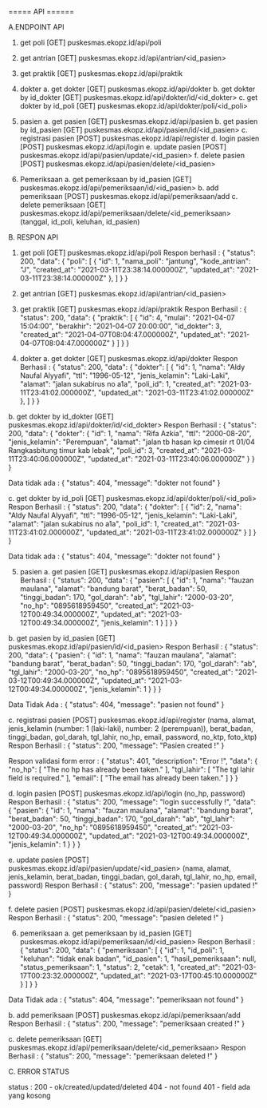 ===== API ======

A.ENDPOINT API

1. get poli
[GET] puskesmas.ekopz.id/api/poli

2. get antrian
[GET] puskesmas.ekopz.id/api/antrian/<id_pasien>

3. get praktik
[GET] puskesmas.ekopz.id/api/praktik

4. dokter
a. get dokter
[GET] puskesmas.ekopz.id/api/dokter
b. get dokter by id_dokter
[GET] puskesmas.ekopz.id/api/dokter/id/<id_dokter>
c. get dokter by id_poli
[GET] puskesmas.ekopz.id/api/dokter/poli/<id_poli>

5. pasien
a. get pasien
[GET] puskesmas.ekopz.id/api/pasien
b. get pasien by id_pasien
[GET] puskesmas.ekopz.id/api/pasien/id/<id_pasien>
c. registrasi pasien
[POST] puskesmas.ekopz.id/api/register
d. login pasien
[POST] puskesmas.ekopz.id/api/login
e. update pasien
[POST] puskesmas.ekopz.id/api/pasien/update/<id_pasien>
f. delete pasien
[POST] puskesmas.ekopz.id/api/pasien/delete/<id_pasien>

6. Pemeriksaan
a. get pemeriksaan by id_pasien
[GET] puskesmas.ekopz.id/api/pemeriksaan/id/<id_pasien>
b. add pemeriksaan
[POST] puskesmas.ekopz.id/api/pemeriksaan/add
c. delete pemeriksaan
[GET] puskesmas.ekopz.id/api/pemeriksaan/delete/<id_pemeriksaan> 
(tanggal, id_poli, keluhan, id_pasien)

B. RESPON API

1. get poli
[GET] puskesmas.ekopz.id/api/poli
Respon berhasil :
{
    "status": 200,
    "data": {
        "poli": [
            {
                "id": 1,
                "nama_poli": "jantung",
                "kode_antrian": "J",
                "created_at": "2021-03-11T23:38:14.000000Z",
                "updated_at": "2021-03-11T23:38:14.000000Z"
            },
        ]
    }
}

2. get antrian
[GET] puskesmas.ekopz.id/api/antrian/<id_pasien>

3. get praktik
[GET] puskesmas.ekopz.id/api/praktik
Respon Berhasil :
{
    "status": 200,
    "data": {
        "praktik": [
            {
                "id": 4,
                "mulai": "2021-04-07 15:04:00",
                "berakhir": "2021-04-07 20:00:00",
                "id_dokter": 3,
                "created_at": "2021-04-07T08:04:47.000000Z",
                "updated_at": "2021-04-07T08:04:47.000000Z"
            }
        ]
    }
}
	

4. dokter
a. get dokter
[GET] puskesmas.ekopz.id/api/dokter
Respon Berhasil :
{
    "status": 200,
    "data": {
        "dokter": [
            {
                "id": 1,
                "nama": "Aldy Naufal Alyyafi",
                "ttl": "1996-05-12",
                "jenis_kelamin": "Laki-Laki",
                "alamat": "jalan sukabirus no a1a",
                "poli_id": 1,
                "created_at": "2021-03-11T23:41:02.000000Z",
                "updated_at": "2021-03-11T23:41:02.000000Z"
            },
        ]
    }
}

b. get dokter by id_dokter
[GET] puskesmas.ekopz.id/api/dokter/id/<id_dokter>
Respon Berhasil :
{
    "status": 200,
    "data": {
        "dokter": {
            "id": 1,
            "nama": "Rifa Azkia",
            "ttl": "2000-08-20",
            "jenis_kelamin": "Perempuan",
            "alamat": "jalan tb hasan kp cimesir rt 01/04 Rangkasbitung timur kab lebak",
            "poli_id": 3,
            "created_at": "2021-03-11T23:40:06.000000Z",
            "updated_at": "2021-03-11T23:40:06.000000Z"
        }
    }
}

Data tidak ada :
{
    "status": 404,
    "message": "dokter not found"
} 

c. get dokter by id_poli
[GET] puskesmas.ekopz.id/api/dokter/poli/<id_poli>
Respon Berhasil :
{
    "status": 200,
    "data": {
        "dokter": [
            {
                "id": 2,
                "nama": "Aldy Naufal Alyyafi",
                "ttl": "1996-05-12",
                "jenis_kelamin": "Laki-Laki",
                "alamat": "jalan sukabirus no a1a",
                "poli_id": 1,
                "created_at": "2021-03-11T23:41:02.000000Z",
                "updated_at": "2021-03-11T23:41:02.000000Z"
            }
        ]
    }
}

Data tidak ada :
{
    "status": 404,
    "message": "dokter not found"
} 

5. pasien
a. get pasien
[GET] puskesmas.ekopz.id/api/pasien
Respon Berhasil :
{
    "status": 200,
    "data": {
        "pasien": [
            {
                "id": 1,
                "nama": "fauzan maulana",
                "alamat": "bandung barat",
                "berat_badan": 50,
                "tinggi_badan": 170,
                "gol_darah": "ab",
                "tgl_lahir": "2000-03-20",
                "no_hp": "0895618959450",
                "created_at": "2021-03-12T00:49:34.000000Z",
                "updated_at": "2021-03-12T00:49:34.000000Z",
                "jenis_kelamin": 1
            }
        ]
    }
}


b. get pasien by id_pasien
[GET] puskesmas.ekopz.id/api/pasien/id/<id_pasien>
Respon Berhasil :
{
    "status": 200,
    "data": {
        "pasien": {
            "id": 1,
            "nama": "fauzan maulana",
            "alamat": "bandung barat",
            "berat_badan": 50,
            "tinggi_badan": 170,
            "gol_darah": "ab",
            "tgl_lahir": "2000-03-20",
            "no_hp": "0895618959450",
            "created_at": "2021-03-12T00:49:34.000000Z",
            "updated_at": "2021-03-12T00:49:34.000000Z",
            "jenis_kelamin": 1
        }
    }
}

Data Tidak Ada :
{
    "status": 404,
    "message": "pasien not found"
}

c. registrasi pasien
[POST] puskesmas.ekopz.id/api/register
(nama, alamat, jenis_kelamin (number: 1 (laki-laki), number: 2 (perempuan)), berat_badan, tinggi_badan, gol_darah, tgl_lahir, no_hp, email, password, no_ktp, foto_ktp)
Respon Berhasil :
{
    "status": 200,
    "message": "Pasien created !"
}

Respon validasi form error : 
{
    "status": 401,
    "description": "Error !",
    "data": {
        "no_hp": [
            "The no hp has already been taken."
        ],
        "tgl_lahir": [
            "The tgl lahir field is required."
        ],
        "email": [
            "The email has already been taken."
        ]
    }
}

d. login pasien
[POST] puskesmas.ekopz.id/api/login
(no_hp, password)
Respon Berhasil :
{
    "status": 200,
    "message": "login successfully !",
    "data": {
        "pasien": {
            "id": 1,
            "nama": "fauzan maulana",
            "alamat": "bandung barat",
            "berat_badan": 50,
            "tinggi_badan": 170,
            "gol_darah": "ab",
            "tgl_lahir": "2000-03-20",
            "no_hp": "0895618959450",
            "created_at": "2021-03-12T00:49:34.000000Z",
            "updated_at": "2021-03-12T00:49:34.000000Z",
            "jenis_kelamin": 1
        }
    }
}

e. update pasien
[POST] puskesmas.ekopz.id/api/pasien/update/<id_pasien>
(nama, alamat, jenis_kelamin, berat_badan, tinggi_badan, gol_darah, tgl_lahir, no_hp, email, password)
Respon Berhasil : 
{
    "status": 200,
    "message": "pasien updated !"
}

f. delete pasien
[POST] puskesmas.ekopz.id/api/pasien/delete/<id_pasien>
Respon Berhasil : 
{
    "status": 200,
    "message": "pasien deleted !"
}

6. pemeriksaan
a. get pemeriksaan by id_pasien
[GET] puskesmas.ekopz.id/api/pemeriksaan/id/<id_pasien>
Respon Berhasil :
{
    "status": 200,
    "data": {
        "pemeriksaan": [
            {
                "id": 1,
                "id_poli": 1,
                "keluhan": "tidak enak badan",
                "id_pasien": 1,
                "hasil_pemeriksaan": null,
                "status_pemeriksaan": 1,
                "status": 2,
                "cetak": 1,
                "created_at": "2021-03-17T00:23:32.000000Z",
                "updated_at": "2021-03-17T00:45:10.000000Z"
            }
        ]
    }
}

Data Tidak ada :
{
    "status": 404,
    "message": "pemeriksaan not found"
}

b. add pemeriksaan
[POST] puskesmas.ekopz.id/api/pemeriksaan/add
Respon Berhasil :
{
    "status": 200,
    "message": "pemeriksaan created !"
}

c. delete pemeriksaan
[GET] puskesmas.ekopz.id/api/pemeriksaan/delete/<id_pemeriksaan> 
Respon Berhasil :
{
    "status": 200,
    "message": "pemeriksaan deleted !"
}

C. ERROR STATUS 

status :
200 - ok/created/updated/deleted
404 - not found
401 - field ada yang kosong
